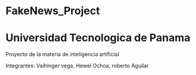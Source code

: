 # FakeNews_Project

# Universidad Tecnologica de Panama
Proyecto de la materia de inteligencia artificial

Integrantes: Vaihinger vega, Hewel Ochoa, roberto Aguilar
